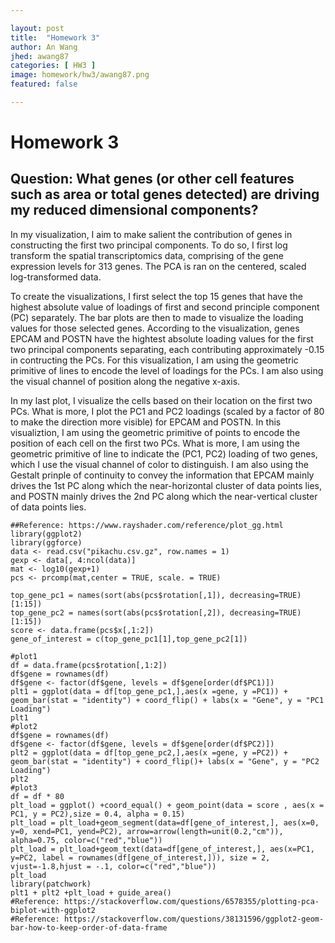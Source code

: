 ```yaml
---

layout: post
title:  "Homework 3"
author: An Wang
jhed: awang87
categories: [ HW3 ]
image: homework/hw3/awang87.png
featured: false

--- 
```




# Homework 3

## Question: What genes (or other cell features such as area or total genes detected) are driving my reduced dimensional components?

In my visualization, I aim to make salient the contribution of genes in constructing the first two principal components. To do so, I first log transform the spatial transcriptomics data, comprising of the gene expression levels for 313 genes. The PCA is ran on the centered, scaled log-transformed data. 

To create the visualizations, I first select the top 15 genes that have the highest absolute value of loadings of first and second principle component (PC) separately. The bar plots are then to made to visualize the loading values for those selected genes. According to the visualization, genes EPCAM and POSTN have the hightest absolute loading values for the first two principal components separating, each contributing approximately -0.15 in contructing the PCs. For this visualization, I am using the geometric primitive of lines to encode the level of loadings for the PCs. I am also using the visual channel of position along the negative x-axis.

In my last plot, I visualize the cells based on their location on the first two PCs. What is more, I plot the PC1 and PC2 loadings (scaled by a factor of 80 to make the direction more visible) for EPCAM and POSTN. In this visualiztion, I am using the geometric primitive of points to encode the position of each cell on the first two PCs. What is more, I am using the geometric primitive of line to indicate the (PC1, PC2) loading of two genes, which I use the visual channel of color to distinguish. I am also using the Gestalt prinple of continuity to convey the information that EPCAM mainly drives the 1st PC along which the near-horizontal cluster of data points lies, and POSTN mainly drives the 2nd PC along which the near-vertical cluster of data points lies.



```{r}
##Reference: https://www.rayshader.com/reference/plot_gg.html 
library(ggplot2)
library(ggforce)
data <- read.csv("pikachu.csv.gz", row.names = 1)
gexp <- data[, 4:ncol(data)]
mat <- log10(gexp+1)
pcs <- prcomp(mat,center = TRUE, scale. = TRUE)

top_gene_pc1 = names(sort(abs(pcs$rotation[,1]), decreasing=TRUE)[1:15])
top_gene_pc2 = names(sort(abs(pcs$rotation[,2]), decreasing=TRUE)[1:15])
score <- data.frame(pcs$x[,1:2])
gene_of_interest = c(top_gene_pc1[1],top_gene_pc2[1])

#plot1
df = data.frame(pcs$rotation[,1:2])
df$gene = rownames(df)
df$gene <- factor(df$gene, levels = df$gene[order(df$PC1)])
plt1 = ggplot(data = df[top_gene_pc1,],aes(x =gene, y =PC1)) + geom_bar(stat = "identity") + coord_flip() + labs(x = "Gene", y = "PC1 Loading")
plt1
#plot2
df$gene = rownames(df)
df$gene <- factor(df$gene, levels = df$gene[order(df$PC2)])
plt2 = ggplot(data = df[top_gene_pc2,],aes(x =gene, y =PC2)) + geom_bar(stat = "identity") + coord_flip()+ labs(x = "Gene", y = "PC2 Loading")
plt2
#plot3
df = df * 80
plt_load = ggplot() +coord_equal() + geom_point(data = score , aes(x = PC1, y = PC2),size = 0.4, alpha = 0.15)
plt_load = plt_load+geom_segment(data=df[gene_of_interest,], aes(x=0, y=0, xend=PC1, yend=PC2), arrow=arrow(length=unit(0.2,"cm")), alpha=0.75, color=c("red","blue"))
plt_load = plt_load+geom_text(data=df[gene_of_interest,], aes(x=PC1, y=PC2, label = rownames(df[gene_of_interest,])), size = 2, vjust=-1.8,hjust = -.1, color=c("red","blue"))
plt_load
library(patchwork)
plt1 + plt2 +plt_load + guide_area() 
#Reference: https://stackoverflow.com/questions/6578355/plotting-pca-biplot-with-ggplot2
#Reference: https://stackoverflow.com/questions/38131596/ggplot2-geom-bar-how-to-keep-order-of-data-frame

```
